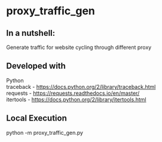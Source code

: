 # proxy_traffic_gen
## In a nutshell:
Generate traffic for website cycling through different proxy 
## Developed with
Python
<br>traceback - https://docs.python.org/2/library/traceback.html
<br>requests - https://requests.readthedocs.io/en/master/
<br>itertools - https://docs.python.org/2/library/itertools.html
## Local Execution
python -m proxy_traffic_gen.py
